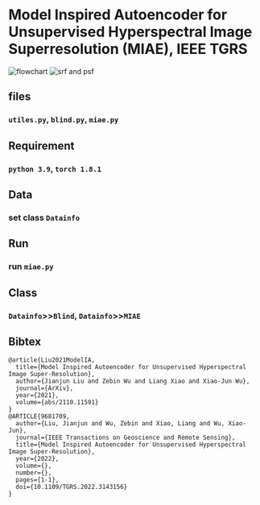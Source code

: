 # Model Inspired Autoencoder for Unsupervised Hyperspectral Image Superresolution (MIAE), IEEE TGRS

![flowchart](MIAE/MIAEfigures/fig_flowchart.png)
![srf and psf](MIAE/MIAE/figures/fig_BR.png)

## files
### `utiles.py`, `blind.py`, `miae.py`

## Requirement
### `python 3.9`, `torch 1.8.1`

## Data
### set class `Datainfo`

## Run
### run `miae.py`

## Class
### `Datainfo`>>`Blind`, `Datainfo`>>`MIAE`

## Bibtex
```
@article{Liu2021ModelIA,
  title={Model Inspired Autoencoder for Unsupervised Hyperspectral Image Super-Resolution},
  author={Jianjun Liu and Zebin Wu and Liang Xiao and Xiao-Jun Wu},
  journal={ArXiv},
  year={2021},
  volume={abs/2110.11591}
}
@ARTICLE{9681709,
  author={Liu, Jianjun and Wu, Zebin and Xiao, Liang and Wu, Xiao-Jun},
  journal={IEEE Transactions on Geoscience and Remote Sensing}, 
  title={Model Inspired Autoencoder for Unsupervised Hyperspectral Image Super-Resolution}, 
  year={2022},
  volume={},
  number={},
  pages={1-1},
  doi={10.1109/TGRS.2022.3143156}
}
```

